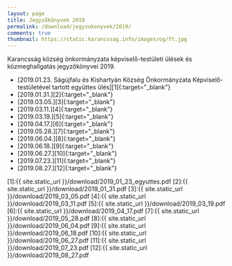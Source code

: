 ```yaml
---
layout: page
title: Jegyzőkönyvek 2019
permalink: /download/jegyzokonyvek/2019/
comments: true
thumbnail: https://static.karancssag.info/images/og/ft.jpg
---
```


Karancsság község önkormányzata képviselő-testületi ülések és közmeghallgatás jegyzőkönyvei 2019.

+ [2019.01.23. Ságújfalu és Kishartyán Község Önkormányzata Képviselő-testületével tartott együttes ülés][1]{:target="_blank"}
+ [2019.01.31.][2]{:target="_blank"}
+ [2019.03.05.][3]{:target="_blank"}
+ [2019.03.11.][4]{:target="_blank"}
+ [2019.03.19.][5]{:target="_blank"}
+ [2019.04.17.][6]{:target="_blank"}
+ [2019.05.28.][7]{:target="_blank"}
+ [2019.06.04.][8]{:target="_blank"}
+ [2019.06.18.][9]{:target="_blank"}
+ [2019.06.27.][10]{:target="_blank"}
+ [2019.07.23.][11]{:target="_blank"}
+ [2019.08.27.][12]{:target="_blank"}

[1]:{{ site.static_url }}/download/2019_01_23_egyuttes.pdf
[2]:{{ site.static_url }}/download/2019_01_31.pdf
[3]:{{ site.static_url }}/download/2019_03_05.pdf
[4]:{{ site.static_url }}/download/2019_03_11.pdf
[5]:{{ site.static_url }}/download/2019_03_19.pdf
[6]:{{ site.static_url }}/download/2019_04_17.pdf
[7]:{{ site.static_url }}/download/2019_05_28.pdf
[8]:{{ site.static_url }}/download/2019_06_04.pdf
[9]:{{ site.static_url }}/download/2019_06_18.pdf
[10]:{{ site.static_url }}/download/2019_06_27.pdf
[11]:{{ site.static_url }}/download/2019_07_23.pdf
[12]:{{ site.static_url }}/download/2019_08_27.pdf

